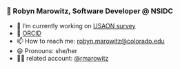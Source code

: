 ### 👋 Robyn Marowitz, Software Developer @ NSIDC


- 🔭 I’m currently working on [USAON survey](https://github.com/nsidc/usaon-vta-survey)
- :test_tube: [ORCID](https://orcid.org/0000-0003-3160-132X)
- 📫 How to reach me: robyn.marowitz@colorado.edu
- 😄 Pronouns: she/her
- :technologist: related account: [@rmarowitz](https://github.com/rmarowitz/rmarowitz)
